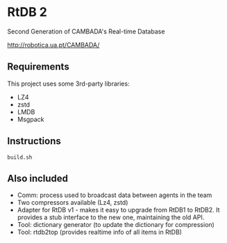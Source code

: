 # RtDB 2

Second Generation of CAMBADA's Real-time Database

http://robotica.ua.pt/CAMBADA/

## Requirements

This project uses some 3rd-party libraries:
- LZ4
- zstd
- LMDB
- Msgpack

## Instructions

```
build.sh
```

## Also included

- Comm: process used to broadcast data between agents in the team
- Two compressors available (Lz4, zstd)
- Adapter for RtDB v1 - makes it easy to upgrade from RtDB1 to RtDB2. It provides a stub interface to the new one, maintaining the old API.
- Tool: dictionary generator (to update the dictionary for compression)
- Tool: rtdb2top (provides realtime info of all items in RtDB)

